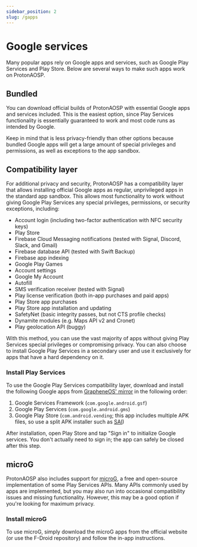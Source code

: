 ```yaml
---
sidebar_position: 2
slug: /gapps
---
```


# Google services

Many popular apps rely on Google apps and services, such as Google Play Services and Play Store. Below are several ways to make such apps work on ProtonAOSP.

## Bundled

You can download official builds of ProtonAOSP with essential Google apps and services included. This is the easiest option, since Play Services functionality is essentially guaranteed to work and most code runs as intended by Google.

Keep in mind that is less privacy-friendly than other options because bundled Google apps will get a large amount of special privileges and permissions, as well as exceptions to the app sandbox.

## Compatibility layer

For additional privacy and security, ProtonAOSP has a compatibility layer that allows installing official Google apps as regular, unprivileged apps in the standard app sandbox. This allows most functionality to work without giving Google Play Services any special privileges, permissions, or security exceptions, including:

- Account login (including two-factor authentication with NFC security keys)
- Play Store
- Firebase Cloud Messaging notifications (tested with Signal, Discord, Slack, and Gmail)
- Firebase database API (tested with Swift Backup)
- Firebase app indexing
- Google Play Games
- Account settings
- Google My Account
- Autofill
- SMS verification receiver (tested with Signal)
- Play license verification (both in-app purchases and paid apps)
- Play Store app purchases
- Play Store app installation and updating
- SafetyNet (basic integrity passes, but not CTS profile checks)
- Dynamite modules (e.g. Maps API v2 and Cronet)
- Play geolocation API (buggy)

With this method, you can use the vast majority of apps without giving Play Services special privileges or compromising privacy. You can also choose to install Google Play Services in a secondary user and use it exclusively for apps that have a hard dependency on it.

### Install Play Services

To use the Google Play Services compatibility layer, download and install the following Google apps from [GrapheneOS' mirror](https://apps.grapheneos.org/packages/) in the following order:

1. Google Services Framework (`com.google.android.gsf`)
2. Google Play Services (`com.google.android.gms`)
3. Google Play Store (`com.android.vending`; this app includes multiple APK files, so use a split APK installer such as [SAI](https://github.com/Aefyr/SAI/releases/tag/4.5))

After installation, open Play Store and tap "Sign in" to initialize Google services. You don't actually need to sign in; the app can safely be closed after this step.

## microG

ProtonAOSP also includes support for [microG](https://microg.org/), a free and open-source implementation of some Play Services APIs. Many APIs commonly used by apps are implemented, but you may also run into occasional compatibility issues and missing functionality. However, this may be a good option if you're looking for maximum privacy.

### Install microG

To use microG, simply download the microG apps from the official website (or use the F-Droid repository) and follow the in-app instructions.
